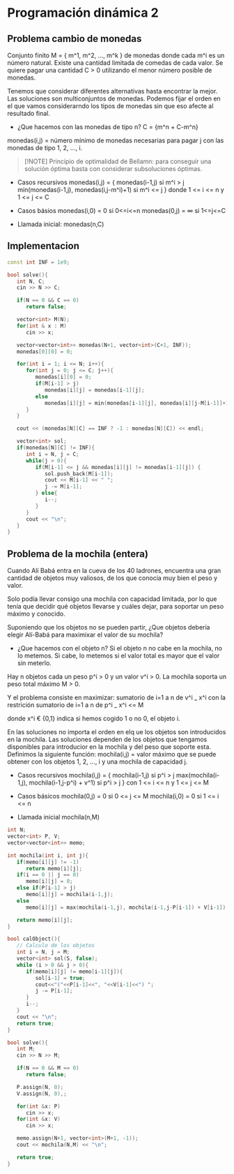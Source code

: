 # Programación dinámica 2

## Problema cambio de monedas

Conjunto finito M = { m^1, m^2, ..., m^k } de monedas donde cada m^i es un número natural.
Existe una cantidad limitada de comedas de cada valor.
Se quiere pagar una cantidad C > 0 utilizando el menor número posible de monedas.

Tenemos que considerar diferentes alternativas hasta encontrar la mejor.
Las soluciones son multiconjuntos de monedas.
Podemos fijar el orden en el que vamos considerarndo los tipos de monedas sin que eso afecte al resultado final.

- ¿Que hacemos con las monedas de tipo n?
  C = {m^n + C-m^n}

monedas(i,j) = número mínimo de monedas necesarias para pagar j con las monedas de tipo 1, 2, ..., i.

> [!NOTE] Principio de optimalidad de Bellamn: para conseguir una solución óptima basta con considerar subsoluciones óptimas.

- Casos recursivos
  monedas(i,j) = {
  monedas(i-1,j) si m^i > j
  min(monedas(i-1,j), monedas(i,j-m^i)+1) si m^i <= j
  }
  donde 1 <= i <= n y 1 <= j <= C

- Casos básios
  monedas(i,0) = 0 si 0<=i<=n
  monedas(0,j) = ∞ si 1<=j<=C

- Llamada inicial: monedas(n,C)

## Implementacion

```cpp
const int INF = 1e9;

bool solve(){
   int N, C;
   cin >> N >> C;

   if(N == 0 && C == 0)
      return false;

   vector<int> M(N);
   for(int & x : M)
      cin >> x;

   vector<vector<int>> monedas(N+1, vector<int>(C+1, INF));
   monedas[0][0] = 0;

   for(int i = 1; i <= N; i++){
      for(int j = 0; j <= C; j++){
         monedas[i][0] = 0;
         if(M[i-1] > j)
            monedas[i][j] = monedas[i-1][j];
         else
            monedas[i][j] = min(monedas[i-1][j], monedas[i][j-M[i-1]]+1);
      }
   }

   cout << (monedas[N][C] == INF ? -1 : monedas[N][C]) << endl;

   vector<int> sol;
   if(monedas[N][C] != INF){
      int i = N, j = C;
      while(j > 0){
         if(M[i-1] <= j && monedas[i][j] != monedas[i-1][j]) {
            sol.push_back(M[i-1]);
            cout << M[i-1] << " ";
            j -= M[i-1];
         } else{
            i--;
         }
      }
      cout << "\n";
   }
}
```

## Problema de la mochila (entera)

Cuando Alí Babá entra en la cueva de los 40 ladrones, encuentra una gran cantidad de objetos muy valiosos, de los que conocía muy bien el peso y valor.

Solo podía llevar consigo una mochila con capacidad limitada, por lo que tenía que decidir qué objetos llevarse y cuáles dejar, para soportar un peso máximo y conocido.

Suponiendo que los objetos no se pueden partir, ¿Que objetos debería elegir Alí-Babá para maximixar el valor de su mochila?

- ¿Que hacemos con el objeto n?
  Si el objeto n no cabe en la mochila, no lo metemos.
  Si cabe, lo metemos si el valor total es mayor que el valor sin meterlo.

Hay n objetos cada un peso p^i > 0 y un valor v^i > 0.
La mochila soporta un peso total máximo M > 0.

Y el problema consiste en maximizar:
sumatorio de i=1 a n de v^i _ x^i
con la restrición
sumatorio de i=1 a n de p^i _ x^i <= M

donde x^i € {0,1} indica si hemos cogido 1 o no 0, el objeto i.

En las soluciones no importa el orden en elq ue los objetos son introducidos en la mochila.
Las soluciones dependen de los objetos que tengamos disponibles para introducior en la mochila y del peso que soporte esta.
Definimos la siguiente función:
mochila(i,j) = valor máximo que se puede obtener con los objetos 1, 2, ..., i y una mochila de capacidad j.

- Casos recursivos
  mochila(i,j) = {
  mochila(i-1,j) si p^i > j
  max(mochila(i-1,j), mochila(i-1,j-p^i) + v^1) si p^i > j
  }
  con 1 <= i <= n y 1 <= j <= M

- Casos básicos
  mochila(0,j) = 0 si 0 <= j <= M
  mochila(i,0) = 0 si 1 <= i <= n

- Llamada inicial
  mochila(n,M)

```cpp
int N;
vector<int> P, V;
vector<vector<int>> memo;

int mochila(int i, int j){
   if(memo[i][j] != -1)
      return memo[i][j];
   if(i == 0 || j == 0)
      memo[i][j] = 0;
   else if(P[i-1] > j)
      memo[i][j] = mochila(i-1,j);
   else
      memo[i][j] = max(mochila(i-1,j), mochila(i-1,j-P[i-1]) + V[i-1]);

   return memo[i][j];
}

bool calObject(){
   // Calculo de los objetos
   int i = N, j = M;
   vector<int> sol(S, false);
   while (i > 0 && j > 0){
      if(memo[i][j] != memo[i-1][j]){
         sol[i-1] = true;
         cout<<"("<<P[i-1]<<", "<<V[i-1]<<") ";
         j -= P[i-1];
      }
      i--;
   }
   cout << "\n";
   return true;
}

bool solve(){
   int M;
   cin >> N >> M;

   if(N == 0 && M == 0)
      return false;

   P.assign(N, 0);
   V.assign(N, 0),;

   for(int &x: P)
      cin >> x;
   for(int &x: V)
      cin >> x;

   memo.assign(N+1, vector<int>(M+1, -1));
   cout << mochila(N,M) << "\n";

   return true;
}
```
